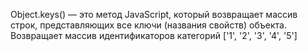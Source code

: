 Object.keys() — это метод JavaScript, который возвращает массив строк, представляющих все ключи (названия свойств) объекта. Возвращает массив идентификаторов категорий ['1', '2', '3', '4', '5']
